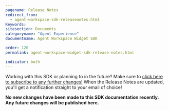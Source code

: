 ```yaml
---
pagename: Release Notes
redirect_from:
  - agent-workspace-sdk-releasenotes.html
Keywords:
sitesection: Documents
categoryname: "Agent Experience"
documentname: Agent Workspace Widget SDK

order: 120
permalink: agent-workspace-widget-sdk-release-notes.html

indicator: both
---
```


<div class="subscribe">Working with this SDK or planning to in the future? Make sure to <a href="https://visualping.io/?url=developers.liveperson.com/agent-workspace-sdk-releasenotes.html&mode=web&css=post-content" target="_blank">click here to subscribe to any further changes!</a> When the Release Notes are updated, you'll get a notification straight to your email of choice!</div>

**No new changes have been made to this SDK documentation recently. Any future changes will be published here.**

